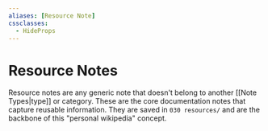 ```yaml
---
aliases: [Resource Note]
cssclasses:
  - HideProps
---
```

# Resource Notes

Resource notes are any generic note that doesn't belong to another [[Note Types|type]] or category. These are the core documentation notes that capture reusable information. They are saved in `030 resources/` and are the backbone of this "personal wikipedia" concept.
